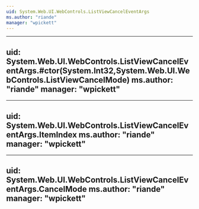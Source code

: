 ```yaml
---
uid: System.Web.UI.WebControls.ListViewCancelEventArgs
ms.author: "riande"
manager: "wpickett"
---
```


---
uid: System.Web.UI.WebControls.ListViewCancelEventArgs.#ctor(System.Int32,System.Web.UI.WebControls.ListViewCancelMode)
ms.author: "riande"
manager: "wpickett"
---

---
uid: System.Web.UI.WebControls.ListViewCancelEventArgs.ItemIndex
ms.author: "riande"
manager: "wpickett"
---

---
uid: System.Web.UI.WebControls.ListViewCancelEventArgs.CancelMode
ms.author: "riande"
manager: "wpickett"
---
